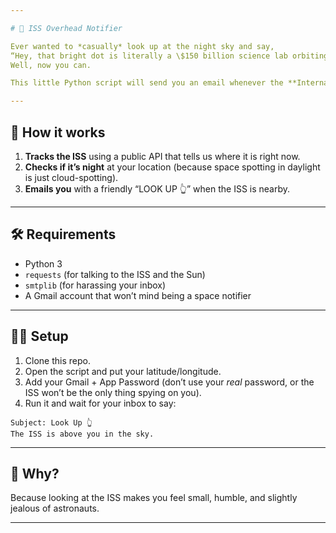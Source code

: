 ```yaml
---

# 🚀 ISS Overhead Notifier

Ever wanted to *casually* look up at the night sky and say,
“Hey, that bright dot is literally a \$150 billion science lab orbiting Earth at 28,000 km/h”?
Well, now you can.

This little Python script will send you an email whenever the **International Space Station (ISS)** is flying right above your location *and* it’s dark enough to actually see it. No telescope, no NASA job, just… Gmail.

---
```


## 🌌 How it works

1. **Tracks the ISS** using a public API that tells us where it is right now.
2. **Checks if it’s night** at your location (because space spotting in daylight is just cloud-spotting).
3. **Emails you** with a friendly “LOOK UP 👆” when the ISS is nearby.

---

## 🛠 Requirements

* Python 3
* `requests` (for talking to the ISS and the Sun)
* `smtplib` (for harassing your inbox)
* A Gmail account that won’t mind being a space notifier

---

## 🧑‍🚀 Setup

1. Clone this repo.
2. Open the script and put your latitude/longitude.
3. Add your Gmail + App Password (don’t use your *real* password, or the ISS won’t be the only thing spying on you).
4. Run it and wait for your inbox to say:

```
Subject: Look Up 👆
The ISS is above you in the sky.
```

---

## 📡 Why?

Because looking at the ISS makes you feel small, humble, and slightly jealous of astronauts.

---

